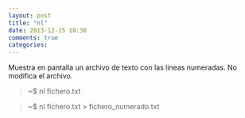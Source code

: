 ```yaml
---
layout: post
title: "nl"
date: 2013-12-15 18:38
comments: true
categories: 
---
```

Muestra en pantalla un archivo de texto con las lineas numeradas. No modifica el archivo.

>~$ nl fichero.txt

>~$ nl fichero.txt > fichero_numerado.txt

